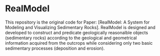 # RealModel
This repository is the original code for Paper: [RealModel: A System for Modeling and Visualizing Sedimentary Rocks]. RealModel is designed and developed to construct and predicate geologically reasonalble objects (sedimentary rocks) according to the geological and geometrical information acquired from the outcrops while considering only two basic sedimentary processes (deposition and erosion).
